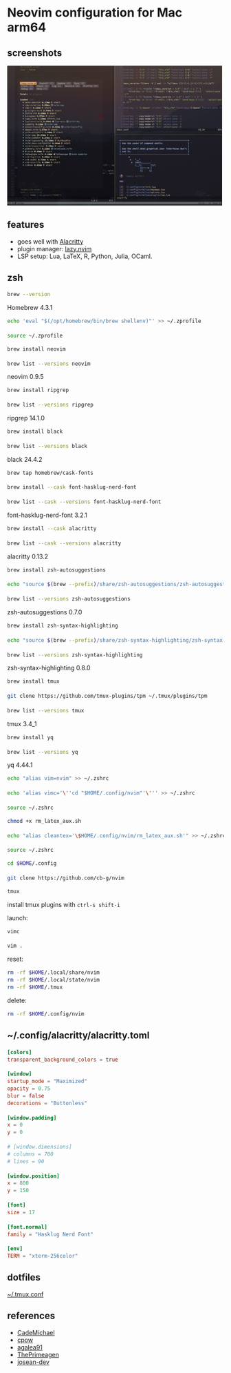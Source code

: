 # Neo**vim** configuration for Mac arm64

## screenshots

<img src="img/tmux.png" width="500px">

## features

- goes well with [Alacritty](https://github.com/alacritty/alacritty)
- plugin manager: [lazy.nvim](https://github.com/folke/lazy.nvim)
- LSP setup: Lua, LaTeX, R, Python, Julia, OCaml.

## zsh

```zsh
brew --version
```
Homebrew 4.3.1

```zsh
echo 'eval "$(/opt/homebrew/bin/brew shellenv)"' >> ~/.zprofile

source ~/.zprofile
```

```zsh
brew install neovim

brew list --versions neovim
```
neovim 0.9.5

```zsh
brew install ripgrep

brew list --versions ripgrep
```
ripgrep 14.1.0

```zsh
brew install black

brew list --versions black
```
black 24.4.2

```zsh
brew tap homebrew/cask-fonts

brew install --cask font-hasklug-nerd-font

brew list --cask --versions font-hasklug-nerd-font
```
font-hasklug-nerd-font 3.2.1

```zsh
brew install --cask alacritty

brew list --cask --versions alacritty
```
alacritty 0.13.2

```zsh
brew install zsh-autosuggestions

echo "source $(brew --prefix)/share/zsh-autosuggestions/zsh-autosuggestions.zsh" >> ~/.zshrc

brew list --versions zsh-autosuggestions
```
zsh-autosuggestions 0.7.0

```zsh
brew install zsh-syntax-highlighting

echo "source $(brew --prefix)/share/zsh-syntax-highlighting/zsh-syntax-highlighting.zsh" >> ~/.zshrc

brew list --versions zsh-syntax-highlighting
```
zsh-syntax-highlighting 0.8.0

```zsh
brew install tmux

git clone https://github.com/tmux-plugins/tpm ~/.tmux/plugins/tpm

brew list --versions tmux
```
tmux 3.4_1

```zsh
brew install yq

brew list --versions yq
```
yq 4.44.1

```zsh
echo "alias vim=nvim" >> ~/.zshrc

echo 'alias vimc='\''cd "$HOME/.config/nvim"'\''' >> ~/.zshrc

source ~/.zshrc
```

```zsh
chmod +x rm_latex_aux.sh

echo "alias cleantex='\$HOME/.config/nvim/rm_latex_aux.sh'" >> ~/.zshrc

source ~/.zshrc
```

```zsh
cd $HOME/.config

git clone https://github.com/cb-g/nvim
```

```zsh
tmux
```
install tmux plugins with `ctrl-s shift-i`

launch:
```zsh
vimc

vim .
```

reset:
```zsh
rm -rf $HOME/.local/share/nvim
rm -rf $HOME/.local/state/nvim
rm -rf $HOME/.tmux
```

delete:
```zsh
rm -rf $HOME/.config/nvim
```

## ~/.config/alacritty/alacritty.toml

```toml
[colors]
transparent_background_colors = true

[window]
startup_mode = "Maximized"
opacity = 0.75
blur = false
decorations = "Buttonless"

[window.padding]
x = 0
y = 0

# [window.dimensions]
# columns = 700
# lines = 90

[window.position]
x = 800
y = 150

[font]
size = 17

[font.normal]
family = "Hasklug Nerd Font"

[env]
TERM = "xterm-256color"
```

## dotfiles

[~/.tmux.conf](dotfiles/.tmux.conf)

## references

- [CadeMichael](https://github.com/CadeMichael/nvim)
- [cpow](https://github.com/cpow/neovim-for-newbs/)
- [agalea91](https://github.com/agalea91/zazencodes-youtube/tree/main/src/neovim-lazy-ide-2024)
- [ThePrimeagen](https://github.com/ThePrimeagen/init.lua/tree/249f3b14cc517202c80c6babd0f9ec548351ec71)
- [josean-dev](https://github.com/josean-dev/dev-environment-files)
